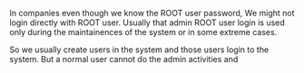 

In companies even though we know the ROOT user password, We might not login directly with ROOT user. Usually that admin ROOT user login is used only during the maintainences of the system or in some extreme cases.

So we usually create users in the system and those users login to the system. But a normal user cannot do the admin activities and 